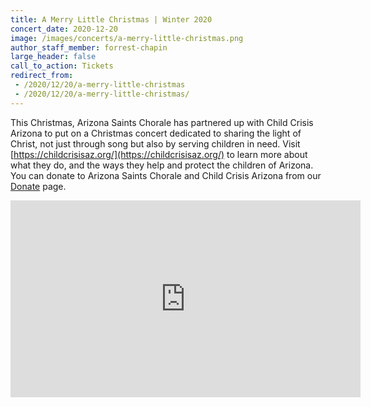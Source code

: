 ```yaml
---
title: A Merry Little Christmas | Winter 2020
concert_date: 2020-12-20
image: /images/concerts/a-merry-little-christmas.png
author_staff_member: forrest-chapin
large_header: false
call_to_action: Tickets
redirect_from:
 - /2020/12/20/a-merry-little-christmas
 - /2020/12/20/a-merry-little-christmas/
---
```


This Christmas, Arizona Saints Chorale has partnered up with Child Crisis
Arizona to put on a Christmas concert dedicated to sharing the light of Christ,
not just through song but also by serving children in need. Visit
[https://childcrisisaz.org/](https://childcrisisaz.org/) to learn more about
what they do, and the ways they help and protect the children of Arizona. You
can donate to Arizona Saints Chorale and Child Crisis Arizona from our
[Donate](/donate) page.

<iframe width="560" height="315" src="https://www.youtube.com/embed/eeFs4bpPDoY" title="YouTube video player" frameborder="0" allow="accelerometer; autoplay; clipboard-write; encrypted-media; gyroscope; picture-in-picture; web-share" allowfullscreen></iframe>
